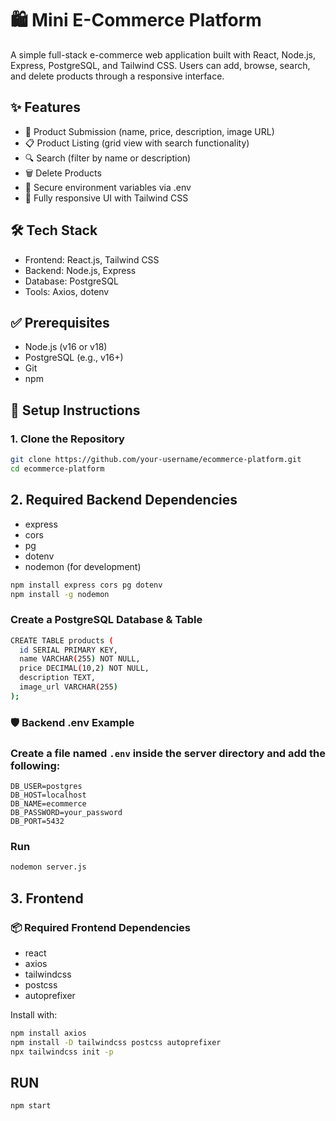 # 🛍️ Mini E-Commerce Platform

A simple full-stack e-commerce web application built with React, Node.js, Express, PostgreSQL, and Tailwind CSS. Users can add, browse, search, and delete products through a responsive interface.

## ✨ Features

- 📝 Product Submission (name, price, description, image URL)
- 📋 Product Listing (grid view with search functionality)
- 🔍 Search (filter by name or description)
- 🗑️ Delete Products
- 🔐 Secure environment variables via .env
- 📱 Fully responsive UI with Tailwind CSS

## 🛠 Tech Stack

- Frontend: React.js, Tailwind CSS
- Backend: Node.js, Express
- Database: PostgreSQL
- Tools: Axios, dotenv

## ✅ Prerequisites

- Node.js (v16 or v18)
- PostgreSQL (e.g., v16+)
- Git
- npm

## 🚀 Setup Instructions

### 1. Clone the Repository

```bash
git clone https://github.com/your-username/ecommerce-platform.git
cd ecommerce-platform
```
## 2. Required Backend Dependencies
- express
- cors
- pg
- dotenv
- nodemon (for development)
```bash
npm install express cors pg dotenv
npm install -g nodemon
```
### Create a PostgreSQL Database & Table
```bash
CREATE TABLE products (
  id SERIAL PRIMARY KEY,
  name VARCHAR(255) NOT NULL,
  price DECIMAL(10,2) NOT NULL,
  description TEXT,
  image_url VARCHAR(255)
);
```
### 🛡️ Backend .env Example
### Create a file named `.env` inside the server directory and add the following:
```env
DB_USER=postgres
DB_HOST=localhost
DB_NAME=ecommerce
DB_PASSWORD=your_password
DB_PORT=5432
```
### Run
```bash
nodemon server.js
```
## 3. Frontend
### 📦 Required Frontend Dependencies

- react
- axios
- tailwindcss
- postcss
- autoprefixer

Install with:

```bash
npm install axios
npm install -D tailwindcss postcss autoprefixer
npx tailwindcss init -p
```
## RUN
```
npm start
```
